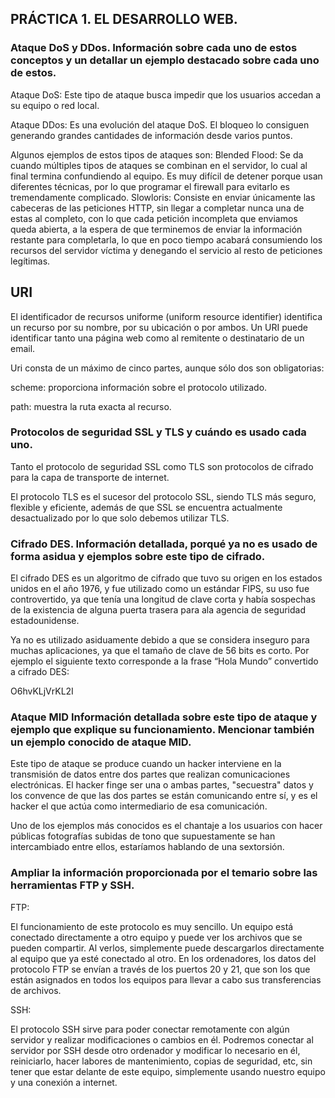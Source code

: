 ## PRÁCTICA 1. EL DESARROLLO WEB.

### Ataque DoS y DDos. Información sobre cada uno de estos conceptos y un detallar un ejemplo destacado sobre cada uno de estos.
 
Ataque DoS: Este tipo de ataque busca impedir que los usuarios accedan a su equipo o red local.
 
Ataque DDos: Es una evolución del ataque DoS. El bloqueo lo consiguen generando grandes cantidades de información desde varios puntos.

Algunos ejemplos de estos tipos de ataques son:
Blended Flood: Se da cuando múltiples tipos de ataques se combinan en el servidor, lo cual al final termina confundiendo al equipo. Es muy difícil de detener porque usan diferentes técnicas, por lo que programar el firewall para evitarlo es tremendamente complicado.
Slowloris: Consiste en enviar únicamente las cabeceras de las peticiones HTTP, sin llegar a completar nunca una de estas al completo, con lo que cada petición incompleta que enviamos queda abierta, a la espera de que terminemos de enviar la información restante para completarla, lo que en poco tiempo acabará consumiendo los recursos del servidor víctima y denegando el servicio al resto de peticiones legítimas.
 
## URI
 
El identificador de recursos uniforme (uniform resource identifier) identifica un recurso por su nombre, por su ubicación o por ambos. Un URI puede identificar tanto una página web como al remitente o destinatario de un email.

Uri consta de un máximo de cinco partes, aunque sólo dos son obligatorias:

scheme: proporciona información sobre el protocolo utilizado.

path: muestra la ruta exacta al recurso.
 
### Protocolos de seguridad SSL y TLS y cuándo es usado cada uno.

Tanto el protocolo de seguridad SSL como TLS son protocolos de cifrado para la capa de transporte de internet.
 
El protocolo TLS es el sucesor del protocolo SSL, siendo TLS más seguro, flexible y eficiente, además de que SSL se encuentra actualmente desactualizado por lo que solo debemos utilizar TLS.
 
### Cifrado DES. Información detallada, porqué ya no es usado de forma asidua y ejemplos sobre este tipo de cifrado.

El cifrado DES es un algoritmo de cifrado que tuvo su origen en los estados unidos en el año 1976, y fue utilizado como un estándar FIPS, su uso fue controvertido, ya que tenía una longitud de clave corta y había sospechas de la existencia de alguna puerta trasera para ala agencia de seguridad estadounidense.

Ya no es utilizado asiduamente debido a que se considera inseguro para muchas aplicaciones, ya que el tamaño de clave de 56 bits es corto.
Por ejemplo el siguiente texto corresponde a la frase “Hola Mundo” convertido a cifrado DES:

O6hvKLjVrKL2I
 
### Ataque MID Información detallada sobre este tipo de ataque y ejemplo que explique su funcionamiento. Mencionar también un ejemplo conocido de ataque MID.

Este tipo de ataque se produce cuando un hacker interviene en la transmisión de datos entre dos partes que realizan comunicaciones electrónicas. El hacker finge ser una o ambas partes, "secuestra" datos y los convence de que las dos partes se están comunicando entre sí, y es el hacker el que actúa como intermediario de esa comunicación.

Uno de los ejemplos más conocidos es el chantaje a los usuarios con hacer públicas fotografías subidas de tono que supuestamente se han intercambiado entre ellos, estaríamos hablando de una sextorsión.

### Ampliar la información proporcionada por el temario sobre las herramientas FTP y SSH.

FTP:

El funcionamiento de este protocolo es muy sencillo. Un equipo está conectado directamente a otro equipo y puede ver los archivos que se pueden compartir. Al verlos, simplemente puede descargarlos directamente al equipo que ya esté conectado al otro.
En los ordenadores, los datos del protocolo FTP se envían a través de los puertos 20 y 21, que son los que están asignados en todos los equipos para llevar a cabo sus transferencias de archivos.

SSH:
 
El protocolo SSH sirve para poder conectar remotamente con algún servidor y realizar modificaciones o cambios en él. Podremos conectar al servidor por SSH desde otro ordenador y modificar lo necesario en él, reiniciarlo, hacer labores de mantenimiento, copias de seguridad, etc, sin tener que estar delante de este equipo, simplemente usando nuestro equipo y una conexión a internet.